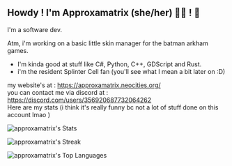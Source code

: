 ## Howdy ! I'm Approxamatrix (she/her) 🏳️‍⚧️ ! 👋

I'm a software dev. 

Atm, i'm working on a basic little skin manager for the batman arkham games.

- I'm kinda good at stuff like C#, Python, C++, GDScript and Rust.
- i'm the resident Splinter Cell fan (you'll see what I mean a bit later on :D)
  


my website's at : https://approxamatrix.neocities.org/ \
you can contact me via discord at : https://discord.com/users/356920687732064262 \
Here are my stats (i think it's really funny bc not a lot of stuff done on this account lmao ) 



![approxamatrix's Stats](https://github-readme-stats.vercel.app/api?username=approxamatrix&theme=vue-dark&show_icons=true&hide_border=false&count_private=true)

![approxamatrix's Streak](https://github-readme-streak-stats.herokuapp.com/?user=approxamatrix&theme=vue-dark&hide_border=false)

![approxamatrix's Top Languages](https://github-readme-stats.vercel.app/api/top-langs/?username=approxamatrix&theme=vue-dark&show_icons=true&hide_border=false&layout=compact)



<!--
**Approxamatrix/Approxamatrix** is a ✨ _special_ ✨ repository because its `README.md` (this file) appears on your GitHub profile.

Here are some ideas to get you started:

- 🔭 I’m currently working on ...
- 🌱 I’m currently learning ...
- 👯 I’m looking to collaborate on ...
- 🤔 I’m looking for help with ...
- 💬 Ask me about ...
- 📫 How to reach me: ...
- 😄 Pronouns: ...
- ⚡ Fun fact: ...
-->
